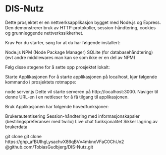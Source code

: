 # DIS-Nutz
Dette prosjektet er en nettverksapplikasjon bygget med Node.js og Express. Den demonstrerer bruk av HTTP-protokoller, session-håndtering, cookies og grunnleggende nettverkssikkerhet.

Krav
Før du starter, sørg for at du har følgende installert:

Node.js
NPM (Node Package Manager)
SQLite (for databasehåndtering)
(evt andre middlewares man kan se som ikke er en del av NPM)

Følg disse stegene for å sette opp prosjektet lokalt:

Starte Applikasjonen
For å starte applikasjonen på localhost, kjør følgende kommando i prosjektets rotmappe:

node server.js
Dette vil starte serveren på http://localhost:3000. Naviger til denne URL-en i en nettleser for å få tilgang til applikasjonen.

Bruk
Applikasjonen har følgende hovedfunksjoner:

Brukerautentisering
Session-håndtering med informasjonskapsler (bestilingspreferanser med twilio)
Live chat funksjonalitet
Sikker lagring av brukerdata





git clone git clone https://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
@github.com/TobiasGudbjerg/DIS-Nutz.git